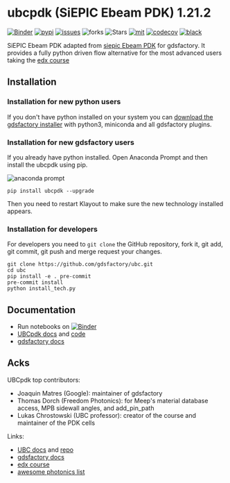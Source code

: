 # ubcpdk (SiEPIC Ebeam PDK) 1.21.2

[![Binder](https://mybinder.org/badge_logo.svg)](https://mybinder.org/v2/gh/gdsfactory/binder-sandbox/HEAD)
[![pypi](https://img.shields.io/pypi/v/ubcpdk)](https://pypi.org/project/ubcpdk/)
[![issues](https://img.shields.io/github/issues/gdsfactory/ubc)](https://github.com/gdsfactory/ubc/issues)
![forks](https://img.shields.io/github/forks/gdsfactory/ubc)
![Stars](https://img.shields.io/github/stars/gdsfactory/ubc)
[![mit](https://img.shields.io/github/license/gdsfactory/ubc)](https://choosealicense.com/licenses/mit/)
[![codecov](https://codecov.io/gh/gdsfactory/ubc/branch/main/graph/badge.svg?token=T3kCV2gYE9)](https://codecov.io/gh/gdsfactory/ubc)
[![black](https://img.shields.io/badge/code%20style-black-000000.svg)](https://github.com/psf/black)

SiEPIC Ebeam PDK adapted from [siepic Ebeam PDK](https://github.com/lukasc-ubc/SiEPIC_EBeam_PDK) for gdsfactory.
It provides a fully python driven flow alternative for the most advanced users taking the [edx course](https://www.edx.org/course/silicon-photonics-design-fabrication-and-data-ana)

## Installation

### Installation for new python users

If you don't have python installed on your system you can [download the gdsfactory installer](https://github.com/gdsfactory/gdsfactory/releases) with python3, miniconda and all gdsfactory plugins.

### Installation for new gdsfactory users

If you already have python installed. Open Anaconda Prompt and then install the ubcpdk using pip.

![anaconda prompt](https://i.imgur.com/Fyal5sT.png)

```
pip install ubcpdk --upgrade
```

Then you need to restart Klayout to make sure the new technology installed appears.

### Installation for developers

For developers you need to `git clone` the GitHub repository, fork it, git add, git commit, git push and merge request your changes.

```
git clone https://github.com/gdsfactory/ubc.git
cd ubc
pip install -e . pre-commit
pre-commit install
python install_tech.py
```

## Documentation

- Run notebooks on [![Binder](https://mybinder.org/badge_logo.svg)](https://mybinder.org/v2/gh/gdsfactory/binder-sandbox/HEAD)
- [UBCpdk docs](https://gdsfactory.github.io/ubc/) and [code](https://github.com/gdsfactory/ubc)
- [gdsfactory docs](https://gdsfactory.github.io/gdsfactory/)

## Acks

UBCpdk top contributors:

- Joaquin Matres (Google): maintainer of gdsfactory
- Thomas Dorch (Freedom Photonics): for Meep's material database access, MPB sidewall angles, and add_pin_path
- Lukas Chrostowski (UBC professor): creator of the course and maintainer of the PDK cells

Links:

- [UBC docs](https://gdsfactory.github.io/ubc/) and [repo](https://github.com/gdsfactory/ubc)
- [gdsfactory docs](https://gdsfactory.github.io/gdsfactory/)
- [edx course](https://www.edx.org/course/silicon-photonics-design-fabrication-and-data-ana)
- [awesome photonics list](https://github.com/joamatab/awesome_photonics)
